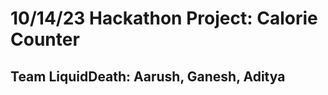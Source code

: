 <!DOCTYPE html>
<html>
<h1>
10/14/23 Hackathon Project:
Calorie Counter
  
</h1>
<h2>
  Team LiquidDeath: Aarush, Ganesh, Aditya
</h2>




</html>
